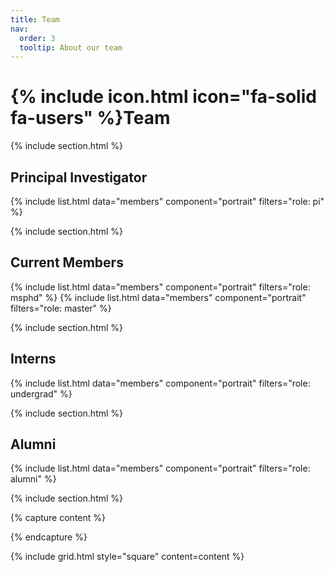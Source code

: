 ```yaml
---
title: Team
nav:
  order: 3
  tooltip: About our team
---
```


# {% include icon.html icon="fa-solid fa-users" %}Team

{% include section.html %}

## Principal Investigator
{% include list.html data="members" component="portrait" filters="role: pi" %}

{% include section.html %}


## Current Members

{% include list.html data="members" component="portrait" filters="role: msphd" %}
{% include list.html data="members" component="portrait" filters="role: master" %}

{% include section.html %}

## Interns
{% include list.html data="members" component="portrait" filters="role: undergrad" %}

{% include section.html %}

## Alumni
{% include list.html data="members" component="portrait" filters="role: alumni" %}

{% include section.html %}


{% capture content %}


{% endcapture %}

{% include grid.html style="square" content=content %}
